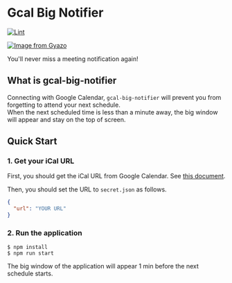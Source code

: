 # Gcal Big Notifier

[![Lint](https://github.com/blue0513/gcal-big-notifier/actions/workflows/lint.yml/badge.svg)](https://github.com/blue0513/gcal-big-notifier/actions/workflows/lint.yml)

[![Image from Gyazo](https://i.gyazo.com/11454f63032669576f7663634cff1c78.gif)](https://gyazo.com/11454f63032669576f7663634cff1c78)

You'll never miss a meeting notification again!

## What is gcal-big-notifier

Connecting with Google Calendar, `gcal-big-notifier` will prevent you from forgetting to attend your next schedule.  
When the next scheduled time is less than a minute away, the big window will appear and stay on the top of screen.

## Quick Start

### 1. Get your iCal URL

First, you should get the iCal URL from Google Calendar. See [this document](https://support.google.com/calendar/answer/37648?hl=en#zippy=%2Cget-your-calendar-view-only).

Then, you should set the URL to `secret.json` as follows.

```json
{
  "url": "YOUR URL"
}
```

### 2. Run the application

```console
$ npm install
$ npm run start
```

The big window of the application will appear 1 min before the next schedule starts.
